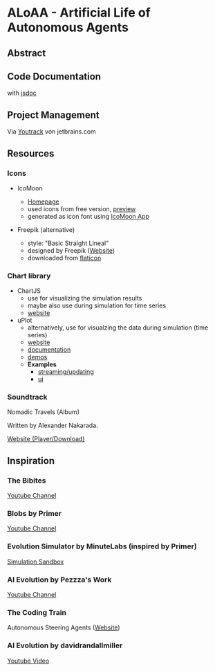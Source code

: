 # ALoAA - Artificial Life of Autonomous Agents

## Abstract

## Code Documentation
with [jsdoc](https://jsdoc.app/)

## Project Management

Via [Youtrack](https://w0lf3n.youtrack.cloud) von jetbrains.com

## Resources
### Icons
* IcoMoon
  * [Homepage](https://icomoon.io)
  * used icons from free version, [preview](https://icomoon.io/#preview-free)
  * generated as icon font using [IcoMoon App](https://icomoon.io/app/)

* Freepik (alternative)
  * style: "Basic Straight Lineal"
  * designed by Freepik ([Website](https://www.freepik.com))
  * downloaded from [flaticon](https://www.flaticon.com/authors/freepik)

### Chart library
* ChartJS
  * use for visualizing the simulation results
  * maybe also use during simulation for time series
  * [website](https://www.chartjs.org/docs/latest/)
* uPlot
  * alternatively, use for visualzing the data during simulation (time series) 
  * [website](https://leeoniya.github.io/uPlot/)
  * [documentation](https://github.com/leeoniya/uPlot/tree/master/docs)
  * [demos](https://leeoniya.github.io/uPlot/demos/index.html)
  * **Examples**
    * [streaming/updating](https://leeoniya.github.io/uPlot/demos/stream-data.html)
    * [ui](https://leeoniya.github.io/uPlot/demos/line-paths.html)

### Soundtrack
Nomadic Travels (Album)

Written by Alexander Nakarada.

[Website (Player/Download)](https://www.serpentsoundstudios.com/14-nomadic-travels)

## Inspiration

### The Bibites
[Youtube Channel](https://www.youtube.com/@TheBibitesDigitalLife/videos)

### Blobs by Primer
[Youtube Channel](https://www.youtube.com/@PrimerBlobs)

### Evolution Simulator by MinuteLabs (inspired by Primer)
[Simulation Sandbox](https://labs.minutelabs.io/evolution-simulator/)

### AI Evolution by Pezzza's Work
[Youtube Channel](https://www.youtube.com/@PezzzasWork/videos)

### The Coding Train
Autonomous Steering Agents ([Website](https://thecodingtrain.com/tracks/the-nature-of-code-2))

### AI Evolution by davidrandallmiller
[Youtube Video](https://www.youtube.com/watch?v=N3tRFayqVtk)
